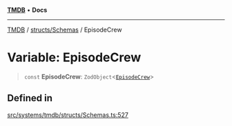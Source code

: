 [**TMDB**](../../../README.md) • **Docs**

***

[TMDB](../../../README.md) / [structs/Schemas](../README.md) / EpisodeCrew

# Variable: EpisodeCrew

> `const` **EpisodeCrew**: `ZodObject`\<[`EpisodeCrew`](../type-aliases/EpisodeCrew.md)\>

## Defined in

[src/systems/tmdb/structs/Schemas.ts:527](https://github.com/Norviah/media-hub/blob/e3dc67aa1738d9ad44e6a4419ef7e26de86e1452/src/systems/tmdb/structs/Schemas.ts#L527)
